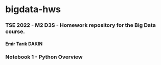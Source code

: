 # bigdata-hws
### TSE 2022 - M2 D3S - Homework repository for the Big Data course.
#### Emir Tarık DAKIN


### Notebook 1 - Python Overview

